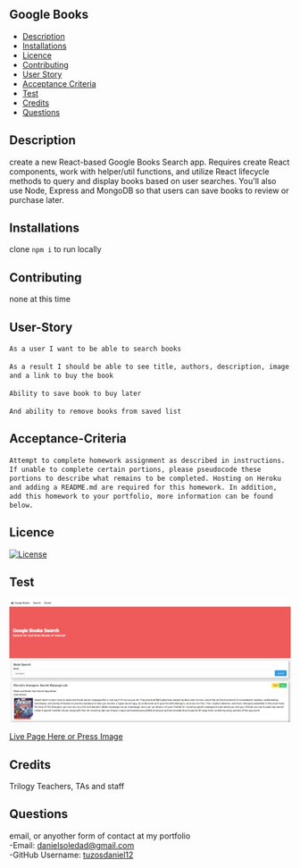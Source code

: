## Google Books

- [Description](#Description)
- [Installations](#Installations)
- [Licence](#Licence)
- [Contributing](#Contributing)
- [User Story](#User-Story)
- [Acceptance Criteria](#Acceptance-Criteria)
- [Test](#Test)
- [Credits](#Credits)
- [Questions](#Questions)

## Description

create a new React-based Google Books Search app. Requires create React components, work with helper/util functions, and utilize React lifecycle methods to query and display books based on user searches. You'll also use Node, Express and MongoDB so that users can save books to review or purchase later.


## Installations

clone `npm i` to run locally

## Contributing

none at this time

## User-Story

```
As a user I want to be able to search books

As a result I should be able to see title, authors, description, image and a link to buy the book

Ability to save book to buy later

And ability to remove books from saved list
```

## Acceptance-Criteria

```
Attempt to complete homework assignment as described in instructions. If unable to complete certain portions, please pseudocode these portions to describe what remains to be completed. Hosting on Heroku and adding a README.md are required for this homework. In addition, add this homework to your portfolio, more information can be found below.
```

## Licence

[![License](https://img.shields.io/badge/License-MIT-yellow.svg)](https://opensource.org/licenses/MIT)

## Test

[![image](./client/public/images/page.png)](https://google-books-search-and-s.herokuapp.com/)

[Live Page Here or Press Image](https://google-books-search-and-s.herokuapp.com/)

## Credits

Trilogy Teachers, TAs and staff

## Questions
email, or anyother form of contact at my portfolio
<br>
-Email: [danielsoledad@gmail.com](mailto:danielsoledad@gmail.com)
<br>
-GitHub Username: [tuzosdaniel12](https://github.com/tuzosdaniel12) 
